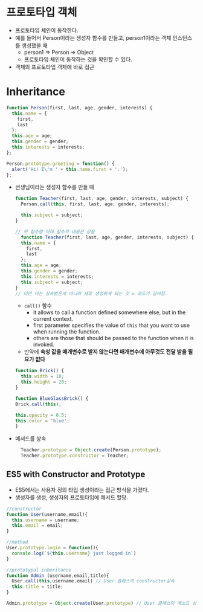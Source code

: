 # 프로토타입 객체
- 프로토타입 체인이 동작한다.
- 예를 들어서 Person이라는 생성자 함수를 만들고, person1이라는 객체 인스턴스를 생성했을 때
   - person1 => Person => Object
   - 프로토타입 체인이 동작하는 것을 확인할 수 있다.
- 객체의 프로토타입 객체에 바로 접근 

# Inheritance 
```javascript
function Person(first, last, age, gender, interests) {
  this.name = {
    first,
    last
  };
  this.age = age;
  this.gender = gender;
  this.interests = interests;
};

Person.prototype.greeting = function() {
  alert('Hi! I\'m ' + this.name.first + '.');
};
```
- 선생님이라는 생성자 함수를 만들 때
  ```javascript
  function Teacher(first, last, age, gender, interests, subject) {
    Person.call(this, first, last, age, gender, interests);

    this.subject = subject;
  }

  // 위 함수랑 아래 함수의 내용은 같음
    function Teacher(first, last, age, gender, interests, subject) {
    this.name = {
      first,
      last
    };
    this.age = age;
    this.gender = gender;
    this.interests = interests;
    this.subject = subject;
  }
  // 다만 이는 상속받은게 아니라 새로 생성하게 되는 것 = 코드가 길어짐.
  ```
  - `call()` 함수 
    - it allows to call a function defined somewhere else, but in the current context.
    - first parameter specifies the value of `this` that you want to use when running the function.
    - others are those that should be passed to the function when it is invoked.
  - 만약에 **속성 값을 매개변수로 받지 않는다면 매개변수에 아무것도 전달 받을 필요가 없다**

  ```javascript
  function Brick() {
    this.width = 10;
    this.height = 20;
  }

  function BlueGlassBrick() {
  Brick.call(this);

  this.opacity = 0.5;
  this.color = 'blue';
  }
  ```
- 메서드를 상속
  ```javascript
    Teacher.prototype = Object.create(Person.prototype);
    Teacher.prototype.constructor = Teacher;
  ```


## ES5 with Constructor and Prototype

- ES5에서는 사용자 정의 타입 생성이라는 접근 방식을 가졌다. 
- 생성자를 생성, 생성자의 프로토타입에 메서드 할당.

```javascript
//constructor
function User(username,email){
  this.username = username;
  this.email = email;
}

//method
User.prototype.login = function(){
  console.log(`${this.username} just logged in`)
}

//prototypal inheritance 
function Admin (username,email,title){
  User.call(this,username,email) // User 클래스의 constructor상속
  this.title = title;
}

Admin.prototype = Object.create(User.prototype) // User 클래스의 메소드 상속
```